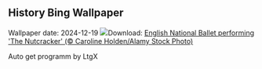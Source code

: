 ## History Bing Wallpaper
Wallpaper date: 2024-12-19
![](https://www.bing.com/th?id=OHR.NutcrackerBallet_EN-CA9033194667_UHD.jpg&w=1000)Download: [English National Ballet performing 'The Nutcracker' (© Caroline Holden/Alamy Stock Photo)](https://www.bing.com/th?id=OHR.NutcrackerBallet_EN-CA9033194667_UHD.jpg)

Auto get programm by LtgX
